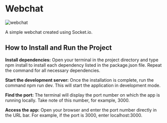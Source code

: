 # Webchat

![webchat](https://github.com/user-attachments/assets/8db04cfc-984e-4c96-b920-9e7bdb41b19c)

A simple webchat created using Socket.io.


## How to Install and Run the Project
**Install dependencies:** Open your terminal in the project directory and type npm install <dependency-name> to install each dependency listed in the package.json file. Repeat the command for all necessary dependencies.

**Start the development server:** Once the installation is complete, run the command npm run dev. This will start the application in development mode.

**Find the port:** The terminal will display the port number on which the app is running locally. Take note of this number, for example, 3000.

**Access the app:** Open your browser and enter the port number directly in the URL bar. For example, if the port is 3000, enter localhost:3000.

